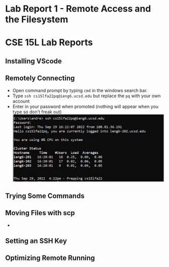# Lab Report 1 - Remote Access and the Filesystem

# CSE 15L Lab Reports

## Installing VScode

## Remotely Connecting
- Open command prompt by typing `cmd` in the windows search bar.
- Type ``ssh cs15lfa22pq@ieng6.ucsd.edu`` but replace the `pq` with your own account
- Enter in your password when promoted (nothing will appear when you type so don't freak out)
![Image](remote1.png)

## Trying Some Commands

## Moving Files with scp
-

## Setting an SSH Key

## Optimizing Remote Running